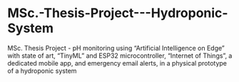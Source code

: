 # MSc.-Thesis-Project---Hydroponic-System
MSc. Thesis Project - pH monitoring using “Artificial Intelligence on Edge” with state of art, “TinyML” and ESP32 microcontroller, “Internet of Things”, a dedicated mobile app, and emergency email alerts, in a physical prototype of a hydroponic system 
